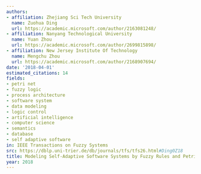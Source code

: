 ```yaml
---
authors:
- affiliation: Zhejiang Sci Tech University
  name: Zuohua Ding
  url: https://academic.microsoft.com/author/2163081248/
- affiliation: Nanyang Technological University
  name: Yuan Zhou
  url: https://academic.microsoft.com/author/2699815898/
- affiliation: New Jersey Institute Of Technology
  name: Mengchu Zhou
  url: https://academic.microsoft.com/author/2168907694/
date: '2018-04-01'
estimated_citations: 14
fields:
- petri net
- fuzzy logic
- process architecture
- software system
- data modeling
- logic control
- artificial intelligence
- computer science
- semantics
- database
- self adaptive software
in: IEEE Transactions on Fuzzy Systems
src: https://dblp.uni-trier.de/db/journals/tfs/tfs26.html#Ding0Z18
title: Modeling Self-Adaptive Software Systems by Fuzzy Rules and Petri Nets
year: 2018
---
```

